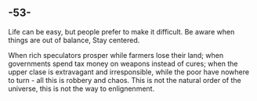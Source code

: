 

-53-
----
Life can be easy,
but people prefer to make it difficult.
Be aware when things are out of balance,
Stay centered.

When rich speculators prosper
while farmers lose their land;
when governments spend tax money
on weapons instead of cures;
when the upper clase is extravagant and irresponsible,
while the poor have nowhere to turn -
all this is robbery and chaos.
This is not the natural order of the universe,
this is not the way to enlignenment.
